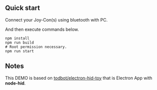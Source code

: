 ## Quick start

Connect your Joy-Con(s) using bluetooth with PC.

And then execute commands below.

```shell
npm install
npm run build
# Root permission necessary.
npm run start
```

## Notes

This DEMO is based on [todbot/electron-hid-toy](https://github.com/todbot/electron-hid-toy) that is Electron App with **node-hid**.
